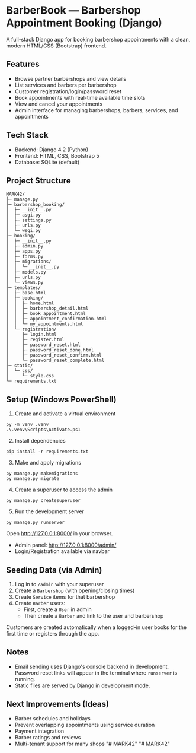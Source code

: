 # BarberBook — Barbershop Appointment Booking (Django)

A full-stack Django app for booking barbershop appointments with a clean, modern HTML/CSS (Bootstrap) frontend.

## Features
- Browse partner barbershops and view details
- List services and barbers per barbershop
- Customer registration/login/password reset
- Book appointments with real-time available time slots
- View and cancel your appointments
- Admin interface for managing barbershops, barbers, services, and appointments

## Tech Stack
- Backend: Django 4.2 (Python)
- Frontend: HTML, CSS, Bootstrap 5
- Database: SQLite (default)

## Project Structure
```
MARK42/
├─ manage.py
├─ barbershop_booking/
│  ├─ __init__.py
│  ├─ asgi.py
│  ├─ settings.py
│  ├─ urls.py
│  └─ wsgi.py
├─ booking/
│  ├─ __init__.py
│  ├─ admin.py
│  ├─ apps.py
│  ├─ forms.py
│  ├─ migrations/
│  │  └─ __init__.py
│  ├─ models.py
│  ├─ urls.py
│  └─ views.py
├─ templates/
│  ├─ base.html
│  ├─ booking/
│  │  ├─ home.html
│  │  ├─ barbershop_detail.html
│  │  ├─ book_appointment.html
│  │  ├─ appointment_confirmation.html
│  │  └─ my_appointments.html
│  └─ registration/
│     ├─ login.html
│     ├─ register.html
│     ├─ password_reset.html
│     ├─ password_reset_done.html
│     ├─ password_reset_confirm.html
│     └─ password_reset_complete.html
├─ static/
│  └─ css/
│     └─ style.css
└─ requirements.txt
```

## Setup (Windows PowerShell)
1) Create and activate a virtual environment
```
py -m venv .venv
.\.venv\Scripts\Activate.ps1
```

2) Install dependencies
```
pip install -r requirements.txt
```

3) Make and apply migrations
```
py manage.py makemigrations
py manage.py migrate
```

4) Create a superuser to access the admin
```
py manage.py createsuperuser
```

5) Run the development server
```
py manage.py runserver
```

Open http://127.0.0.1:8000/ in your browser.

- Admin panel: http://127.0.0.1:8000/admin/
- Login/Registration available via navbar

## Seeding Data (via Admin)
1) Log in to `/admin` with your superuser
2) Create a `Barbershop` (with opening/closing times)
3) Create `Service` items for that barbershop
4) Create `Barber` users:
   - First, create a `User` in admin
   - Then create a `Barber` and link to the user and barbershop

Customers are created automatically when a logged-in user books for the first time or registers through the app.

## Notes
- Email sending uses Django's console backend in development. Password reset links will appear in the terminal where `runserver` is running.
- Static files are served by Django in development mode.

## Next Improvements (Ideas)
- Barber schedules and holidays
- Prevent overlapping appointments using service duration
- Payment integration
- Barber ratings and reviews
- Multi-tenant support for many shops
"# MARK42" 
"# MARK42" 
